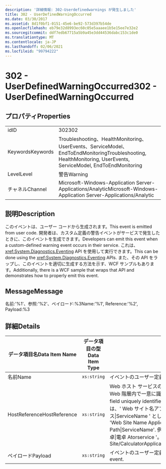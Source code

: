 ```yaml
---
description: '詳細情報: 302-Userdefinedwarnings が発生しました'
title: 302 - UserDefinedWarningOccurred
ms.date: 03/30/2017
ms.assetid: 8d1f0bf1-0151-45e6-be92-573d397b54de
ms.openlocfilehash: eb79e32d8993ec60c05e5aaaee1b5e15ee7e32e2
ms.sourcegitcommit: ddf7edb67715a5b9a45e3dd44536dabc153c1de0
ms.translationtype: MT
ms.contentlocale: ja-JP
ms.lasthandoff: 02/06/2021
ms.locfileid: "99794222"
---
```

# <a name="302---userdefinedwarningoccurred"></a><span data-ttu-id="f52ca-103">302 - UserDefinedWarningOccurred</span><span class="sxs-lookup"><span data-stu-id="f52ca-103">302 - UserDefinedWarningOccurred</span></span>

## <a name="properties"></a><span data-ttu-id="f52ca-104">プロパティ</span><span class="sxs-lookup"><span data-stu-id="f52ca-104">Properties</span></span>  
  
|||  
|-|-|  
|<span data-ttu-id="f52ca-105">id</span><span class="sxs-lookup"><span data-stu-id="f52ca-105">ID</span></span>|<span data-ttu-id="f52ca-106">302</span><span class="sxs-lookup"><span data-stu-id="f52ca-106">302</span></span>|  
|<span data-ttu-id="f52ca-107">Keywords</span><span class="sxs-lookup"><span data-stu-id="f52ca-107">Keywords</span></span>|<span data-ttu-id="f52ca-108">Troubleshooting、HealthMonitoring、UserEvents、ServiceModel、EndToEndMonitoring</span><span class="sxs-lookup"><span data-stu-id="f52ca-108">Troubleshooting, HealthMonitoring, UserEvents, ServiceModel, EndToEndMonitoring</span></span>|  
|<span data-ttu-id="f52ca-109">Level</span><span class="sxs-lookup"><span data-stu-id="f52ca-109">Level</span></span>|<span data-ttu-id="f52ca-110">警告</span><span class="sxs-lookup"><span data-stu-id="f52ca-110">Warning</span></span>|  
|<span data-ttu-id="f52ca-111">チャネル</span><span class="sxs-lookup"><span data-stu-id="f52ca-111">Channel</span></span>|<span data-ttu-id="f52ca-112">Microsoft-Windows-Application Server-Applications/Analytic</span><span class="sxs-lookup"><span data-stu-id="f52ca-112">Microsoft-Windows-Application Server-Applications/Analytic</span></span>|  
  
## <a name="description"></a><span data-ttu-id="f52ca-113">説明</span><span class="sxs-lookup"><span data-stu-id="f52ca-113">Description</span></span>  

 <span data-ttu-id="f52ca-114">このイベントは、ユーザー コードから生成されます。</span><span class="sxs-lookup"><span data-stu-id="f52ca-114">This event is emitted from user code.</span></span> <span data-ttu-id="f52ca-115">開発者は、カスタム定義の警告イベントがサービスで発生したときに、このイベントを生成できます。</span><span class="sxs-lookup"><span data-stu-id="f52ca-115">Developers can emit this event when a custom-defined warning event occurs in their service.</span></span> <span data-ttu-id="f52ca-116">これは、<xref:System.Diagnostics.Eventing> API を使用して実行できます。</span><span class="sxs-lookup"><span data-stu-id="f52ca-116">This can be done using the <xref:System.Diagnostics.Eventing> APIs.</span></span> <span data-ttu-id="f52ca-117">また、その API をラップし、このイベントを適切に生成する方法を示す、WCF サンプルもあります。</span><span class="sxs-lookup"><span data-stu-id="f52ca-117">Additionally, there is a WCF sample that wraps that API and demonstrates how to properly emit this event.</span></span>  
  
## <a name="message"></a><span data-ttu-id="f52ca-118">Message</span><span class="sxs-lookup"><span data-stu-id="f52ca-118">Message</span></span>  

 <span data-ttu-id="f52ca-119">名前:'%1'、参照:'%2'、ペイロード:%3</span><span class="sxs-lookup"><span data-stu-id="f52ca-119">Name:'%1', Reference:'%2', Payload:%3</span></span>  
  
## <a name="details"></a><span data-ttu-id="f52ca-120">詳細</span><span class="sxs-lookup"><span data-stu-id="f52ca-120">Details</span></span>  
  
|<span data-ttu-id="f52ca-121">データ項目名</span><span class="sxs-lookup"><span data-stu-id="f52ca-121">Data Item Name</span></span>|<span data-ttu-id="f52ca-122">データ項目の型</span><span class="sxs-lookup"><span data-stu-id="f52ca-122">Data Item Type</span></span>|<span data-ttu-id="f52ca-123">説明</span><span class="sxs-lookup"><span data-stu-id="f52ca-123">Description</span></span>|  
|--------------------|--------------------|-----------------|  
|<span data-ttu-id="f52ca-124">名前</span><span class="sxs-lookup"><span data-stu-id="f52ca-124">Name</span></span>|`xs:string`|<span data-ttu-id="f52ca-125">イベントのユーザー定義名。</span><span class="sxs-lookup"><span data-stu-id="f52ca-125">The user-defined name of the event.</span></span>|  
|<span data-ttu-id="f52ca-126">HostReference</span><span class="sxs-lookup"><span data-stu-id="f52ca-126">HostReference</span></span>|`xs:string`|<span data-ttu-id="f52ca-127">Web ホスト サービスの場合は、このフィールドにより、サービスが Web 階層内で一意に識別されます。</span><span class="sxs-lookup"><span data-stu-id="f52ca-127">For Web-hosted services, this field uniquely identifies the service in the Web hierarchy.</span></span> <span data-ttu-id="f52ca-128">この形式は、' Web サイト名アプリケーションの仮想パス&#124;サービスの仮想パス&#124;ServiceName ' として定義されています。</span><span class="sxs-lookup"><span data-stu-id="f52ca-128">Its format is defined as 'Web Site Name Application Virtual Path&#124;Service Virtual Path&#124;ServiceName'.</span></span> <span data-ttu-id="f52ca-129">例: ' 既定の Web サイト/計算 Atorapplication&#124;/電卓&#124;電卓 Atorservice '。</span><span class="sxs-lookup"><span data-stu-id="f52ca-129">Example: 'Default Web Site/CalculatorApplication&#124;/CalculatorService.svc&#124;CalculatorService'.</span></span>|  
|<span data-ttu-id="f52ca-130">ペイロード</span><span class="sxs-lookup"><span data-stu-id="f52ca-130">Payload</span></span>|`xs:string`|<span data-ttu-id="f52ca-131">イベントのユーザー定義ペイロード。</span><span class="sxs-lookup"><span data-stu-id="f52ca-131">The user-defined payload of the event.</span></span>|
